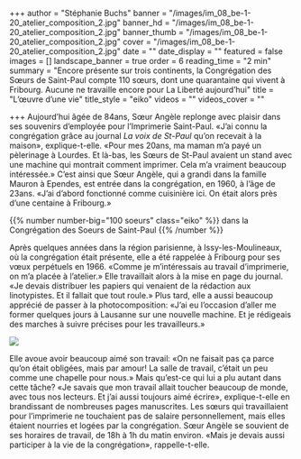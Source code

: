 +++
author = "Stéphanie Buchs"
banner = "/images/im_08_be-1-20_atelier_composition_2.jpg"
banner_hd = "/images/im_08_be-1-20_atelier_composition_2.jpg"
banner_thumb = "/images/im_08_be-1-20_atelier_composition_2.jpg"
cover = "/images/im_08_be-1-20_atelier_composition_2.jpg"
date = ""
date_display = ""
featured = false
images = []
landscape_banner = true
order = 6
reading_time = "2 min"
summary = "Encore présente sur trois continents, la Congrégation des Sœurs de Saint-Paul compte 110 sœurs, dont une quarantaine qui vivent à Fribourg. Aucune ne travaille encore pour La Liberté aujourd’hui"
title = "L’œuvre d’une vie"
title_style = "eiko"
videos = ""
videos_cover = ""

+++
Aujourd’hui âgée de 84ans, Sœur Angèle replonge avec plaisir dans ses souvenirs d’employée pour l’Imprimerie Saint-Paul. «J’ai connu la congrégation grâce au journal _La voix de St-Paul_ qu’on recevait à la maison», explique-t-elle. «Pour mes 20ans, ma maman m’a payé un pèlerinage à Lourdes. Et là-bas, les Sœurs de St-Paul avaient un stand avec une machine qui montrait comment imprimer. Cela m’a vraiment beaucoup intéressée.» C’est ainsi que Sœur Angèle, qui a grandi dans la famille Mauron à Ependes, est entrée dans la congrégation, en 1960, à l’âge de 23ans. «J’ai d’abord fonctionné comme cuisinière ici. On était alors près d’une centaine à Fribourg.»

{{% number number-big="100 soeurs" class="eiko" %}} dans la Congrégation des Soeurs de Saint-Paul {{% /number %}}

Après quelques années dans la région parisienne, à Issy-les-Moulineaux, où la congrégation était présente, elle a été rappelée à Fribourg pour ses vœux perpétuels en 1966. «Comme je m’intéressais au travail d’imprimerie, on m’a placée à l’atelier.» Elle travaillait alors à la mise en page du journal. «Je devais distribuer les papiers qui venaient de la rédaction aux linotypistes. Et il fallait que tout roule.» Plus tard, elle a aussi beaucoup apprécié de passer à la photocomposition: «J’ai eu l’occasion d’aller me former quelques jours à Lausanne sur une nouvelle machine. Et je rédigeais des marches à suivre précises pour les travailleurs.»

![](/images/im_12_be-1-40_sr_lea_lino_pro_-fr.jpg)

Elle avoue avoir beaucoup aimé son travail: «On ne faisait pas ça parce qu’on était obligées, mais par amour! La salle de travail, c’était un peu comme une chapelle pour nous.» Mais qu’est-ce qui lui a plu autant dans cette tâche? «Je savais que mon travail allait toucher beaucoup de monde, avec tous nos lecteurs. Et j’ai aussi toujours aimé écrire», explique-t-elle en brandissant de nombreuses pages manuscrites. Les sœurs qui travaillaient pour l’imprimerie ne touchaient pas de salaire personnellement, mais elles étaient nourries et logées par la congrégation. Sœur Angèle se souvient de ses horaires de travail, de 18h à 1h du matin environ. «Mais je devais aussi participer à la vie de la congrégation», rappelle-t-elle.